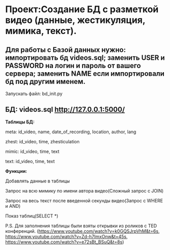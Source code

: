 Проект:Создание БД с разметкой видео (данные, жестикуляция, мимика, текст).
=====================================



Для работы с Базой данных нужно: импортировать бд videos.sql; заменить USER и PASSWORD на логин и пароль от вашего сервера; заменить NAME если импортировали бд под другим именем.
---
Запускать файл: bd_init.py

БД: videos.sql
http://127.0.0.1:5000/
---

**Таблицы БД:**

meta: id_video, name, date_of_recording, location, author, lang


zhest: id_video, time, zhesticulation


mimic: id_video, time, text


text: id_video, time, text

**Функции:**

Добавлять данные в таблицы

Запрос на всю мимику по имени автора видео(Сложный запрос с JOIN)

Запрос на весь текст после введенной секунды видео(Запрос с WHERE и AND)

Показ таблиц(SELECT *)


P.S. Для заполнения таблицы были взяты открывки из роликов с TED конференций. (https://www.youtube.com/watch?v=k0GQSJrpVhM&t=6s, https://www.youtube.com/watch?v=Zd-h7ImxOnw&t=45s, https://www.youtube.com/watch?v=e72sBt_BSuQ&t=8s)
